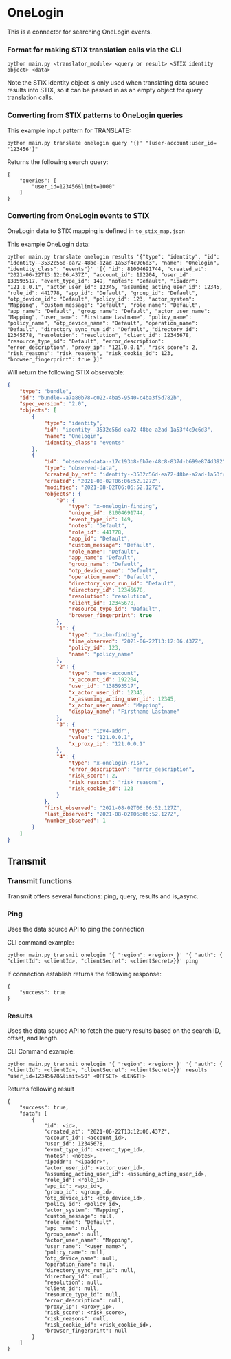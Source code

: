# OneLogin

This is a connector for searching OneLogin events. 

### Format for making STIX translation calls via the CLI

`python main.py <translator_module> <query or result> <STIX identity object> <data>`

Note the STIX identity object is only used when translating data source results into STIX, so it can be passed in as an empty object for query translation calls.

### Converting from STIX patterns to OneLogin queries

This example input pattern for TRANSLATE:

`python main.py translate onelogin query '{}' "[user-account:user_id= '123456']"`

Returns the following search query:

```
{
    "queries": [
        "user_id=123456&limit=1000"
    ]
}
```

### Converting from OneLogin events to STIX

OneLogin data to STIX mapping is defined in `to_stix_map.json`

This example OneLogin data:

`python main.py translate onelogin results '{"type": "identity", "id": "identity--3532c56d-ea72-48be-a2ad-1a53f4c9c6d3", "name": "Onelogin", "identity_class": "events"}' '[{
            "id": 81004691744,
            "created_at": "2021-06-22T13:12:06.437Z",
            "account_id": 192204,
            "user_id": 138593517,
            "event_type_id": 149,
            "notes": "Default",
            "ipaddr": "121.0.0.1",
            "actor_user_id": 12345,
            "assuming_acting_user_id": 12345,
            "role_id": 441778,
            "app_id": "Default",
            "group_id": "Default",
            "otp_device_id": "Default",
            "policy_id": 123,
            "actor_system": "Mapping",
            "custom_message": "Default",
            "role_name": "Default",
            "app_name": "Default",
            "group_name": "Default",
            "actor_user_name": "Mapping",
            "user_name": "Firstname Lastname",
            "policy_name": "policy_name",
            "otp_device_name": "Default",
            "operation_name": "Default",
            "directory_sync_run_id": "Default",
            "directory_id": 12345678,
            "resolution": "resolution",
            "client_id": 12345678,
            "resource_type_id": "Default",
            "error_description": "error_description",
            "proxy_ip": "121.0.0.1",
            "risk_score": 2,
            "risk_reasons": "risk_reasons",
            "risk_cookie_id": 123,
            "browser_fingerprint": true
        }]'`

Will return the following STIX observable:

```json
{
    "type": "bundle",
    "id": "bundle--a7a80b78-c022-4ba5-9540-c4ba3f5d782b",
    "spec_version": "2.0",
    "objects": [
        {
            "type": "identity",
            "id": "identity--3532c56d-ea72-48be-a2ad-1a53f4c9c6d3",
            "name": "Onelogin",
            "identity_class": "events"
        },
        {
            "id": "observed-data--17c193b8-6b7e-48c8-837d-b699e874d392",
            "type": "observed-data",
            "created_by_ref": "identity--3532c56d-ea72-48be-a2ad-1a53f4c9c6d3",
            "created": "2021-08-02T06:06:52.127Z",
            "modified": "2021-08-02T06:06:52.127Z",
            "objects": {
                "0": {
                    "type": "x-onelogin-finding",
                    "unique_id": 81004691744,
                    "event_type_id": 149,
                    "notes": "Default",
                    "role_id": 441778,
                    "app_id": "Default",
                    "custom_message": "Default",
                    "role_name": "Default",
                    "app_name": "Default",
                    "group_name": "Default",
                    "otp_device_name": "Default",
                    "operation_name": "Default",
                    "directory_sync_run_id": "Default",
                    "directory_id": 12345678,
                    "resolution": "resolution",
                    "client_id": 12345678,
                    "resource_type_id": "Default",
                    "browser_fingerprint": true
                },
                "1": {
                    "type": "x-ibm-finding",
                    "time_observed": "2021-06-22T13:12:06.437Z",
                    "policy_id": 123,
                    "name": "policy_name"
                },
                "2": {
                    "type": "user-account",
                    "x_account_id": 192204,
                    "user_id": "138593517",
                    "x_actor_user_id": 12345,
                    "x_assuming_acting_user_id": 12345,
                    "x_actor_user_name": "Mapping",
                    "display_name": "Firstname Lastname"
                },
                "3": {
                    "type": "ipv4-addr",
                    "value": "121.0.0.1",
                    "x_proxy_ip": "121.0.0.1"
                },
                "4": {
                    "type": "x-onelogin-risk",
                    "error_description": "error_description",
                    "risk_score": 2,
                    "risk_reasons": "risk_reasons",
                    "risk_cookie_id": 123
                }
            },
            "first_observed": "2021-08-02T06:06:52.127Z",
            "last_observed": "2021-08-02T06:06:52.127Z",
            "number_observed": 1
        }
    ]
}
```
## Transmit

### Transmit functions

Transmit offers several functions: ping, query, results and is_async.

### Ping

Uses the data source API to ping the connection

CLI command example:
```
python main.py transmit onelogin '{ "region": <region> }' '{ "auth": { "clientId": <clientId>, "clientSecret": <clientSecret>}}' ping
```
If connection establish returns the following response:
```
{
    "success": true
}
```
### Results

Uses the data source API to fetch the query results based on the search ID, offset, and length.

CLI Command example:
```
python main.py transmit onelogin '{ "region": <region> }' '{ "auth": { "clientId": <clientId>, "clientSecret": <clientSecret>}}' results "user_id=12345678&limit=50" <OFFSET> <LENGTH> 
```
Returns following result
```
{
    "success": true,
    "data": [
        {
            "id": <id>,
            "created_at": "2021-06-22T13:12:06.437Z",
            "account_id": <account_id>,
            "user_id": 12345678,
            "event_type_id": <event_type_id>,
            "notes": <notes>,
            "ipaddr": "<ipaddr>",
            "actor_user_id": <actor_user_id>,
            "assuming_acting_user_id": <assuming_acting_user_id>,
            "role_id": <role_id>,
            "app_id": <app_id>,
            "group_id": <group_id>,
            "otp_device_id": <otp_device_id>,
            "policy_id": <policy_id>,
            "actor_system": "Mapping",
            "custom_message": null,
            "role_name": "Default",
            "app_name": null,
            "group_name": null,
            "actor_user_name": "Mapping",
            "user_name": "<user_name>",
            "policy_name": null,
            "otp_device_name": null,
            "operation_name": null,
            "directory_sync_run_id": null,
            "directory_id": null,
            "resolution": null,
            "client_id": null,
            "resource_type_id": null,
            "error_description": null,
            "proxy_ip": <proxy_ip>,
            "risk_score": <risk_score>,
            "risk_reasons": null,
            "risk_cookie_id": <risk_cookie_id>,
            "browser_fingerprint": null
        }
    ]
}
```